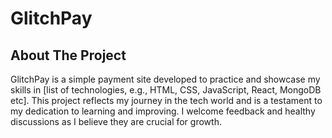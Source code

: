 # GlitchPay

## About The Project
GlitchPay is a simple payment site developed to practice and showcase my skills in [list of technologies, e.g., HTML, CSS, JavaScript, React, MongoDB etc]. This project reflects my journey in the tech world and is a testament to my dedication to learning and improving. I welcome feedback and healthy discussions as I believe they are crucial for growth.

